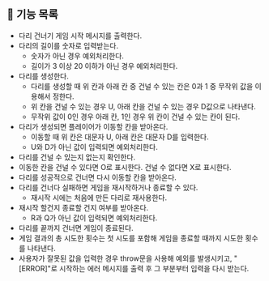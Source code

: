 ## 🔨 기능 목록

- 다리 건너기 게임 시작 메시지를 출력한다.
- 다리의 길이를 숫자로 입력받는다. 
  - 숫자가 아닌 경우 예외처리한다.
  - 길이가 3 이상 20 이하가 아닌 경우 예외처리한다.
- 다리를 생성한다. 
  - 다리를 생성할 때 위 칸과 아래 칸 중 건널 수 있는 칸은 0과 1 중 무작위 값을 이용해서 정한다.
  - 위 칸을 건널 수 있는 경우 U, 아래 칸을 건널 수 있는 경우 D값으로 나타낸다.
  - 무작위 값이 0인 경우 아래 칸, 1인 경우 위 칸이 건널 수 있는 칸이 된다.
- 다리가 생성되면 플레이어가 이동할 칸을 받아온다. 
  - 이동할 때 위 칸은 대문자 U, 아래 칸은 대문자 D를 입력한다.
  - U와 D가 아닌 값이 입력되면 예외처리한다.
- 다리를 건널 수 있는지 없는지 확인한다.
- 이동한 칸을 건널 수 있다면 O로 표시한다. 건널 수 없다면 X로 표시한다.
- 다리를 성공적으로 건너면 다시 이동할 칸을 받아온다.
- 다리를 건너다 실패하면 게임을 재시작하거나 종료할 수 있다.
  - 재시작 시에는 처음에 만든 다리로 재사용한다.
- 재시작 할건지 종료할 건지 여부를 받아온다.
  - R과 Q가 아닌 값이 입력되면 예외처리한다.
- 다리를 끝까지 건너면 게임이 종료된다.
- 게임 결과의 총 시도한 횟수는 첫 시도를 포함해 게임을 종료할 때까지 시도한 횟수를 나타낸다.
- 사용자가 잘못된 값을 입력한 경우 throw문을 사용해 예외를 발생시키고, "[ERROR]"로 시작하는 에러 메시지를 출력 후 그 부분부터 입력을 다시 받는다.

